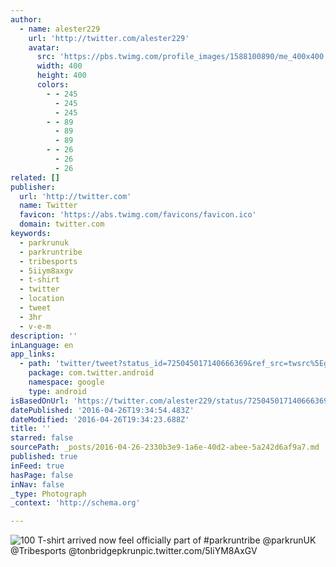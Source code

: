 ```yaml
---
author:
  - name: alester229
    url: 'http://twitter.com/alester229'
    avatar:
      src: 'https://pbs.twimg.com/profile_images/1588100890/me_400x400.jpg'
      width: 400
      height: 400
      colors:
        - - 245
          - 245
          - 245
        - - 89
          - 89
          - 89
        - - 26
          - 26
          - 26
related: []
publisher:
  url: 'http://twitter.com'
  name: Twitter
  favicon: 'https://abs.twimg.com/favicons/favicon.ico'
  domain: twitter.com
keywords:
  - parkrunuk
  - parkruntribe
  - tribesports
  - 5iiym8axgv
  - t-shirt
  - twitter
  - location
  - tweet
  - 3hr
  - v-e-m
description: ''
inLanguage: en
app_links:
  - path: 'twitter/tweet?status_id=725045017140666369&ref_src=twsrc%5Egoogle%7Ctwcamp%5Eandroidseo%7Ctwgr%5Estatus%7Ctwterm%5E725045017140666369'
    package: com.twitter.android
    namespace: google
    type: android
isBasedOnUrl: 'https://twitter.com/alester229/status/725045017140666369'
datePublished: '2016-04-26T19:34:54.483Z'
dateModified: '2016-04-26T19:34:23.688Z'
title: ''
starred: false
sourcePath: _posts/2016-04-26-2330b3e9-1a6e-40d2-abee-5a242d6af9a7.md
published: true
inFeed: true
hasPage: false
inNav: false
_type: Photograph
_context: 'http://schema.org'

---
```

![100 T-shirt arrived now feel officially part of #parkruntribe @parkrunUK @Tribesports @tonbridgepkrunpic.twitter.com/5IiYM8AxGV](https://pbs.twimg.com/media/Cg_glqiWYAEYC6q.jpg:large)